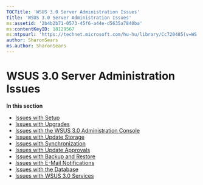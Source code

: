 ```yaml
---
TOCTitle: 'WSUS 3.0 Server Administration Issues'
Title: 'WSUS 3.0 Server Administration Issues'
ms:assetid: '2b4b2b71-0573-45f6-a44e-d5635a7840ba'
ms:contentKeyID: 18129567
ms:mtpsurl: 'https://technet.microsoft.com/hu-hu/library/Cc720485(v=WS.10)'
author: SharonSears
ms.author: SharonSears
---
```


WSUS 3.0 Server Administration Issues
=====================================

**In this section**

-   [Issues with Setup](https://technet.microsoft.com/c1c07604-2fca-4410-81f6-c02d2fb5c314)
-   [Issues with Upgrades](https://technet.microsoft.com/97759db6-0ab0-4d88-a9b2-b75b5283025f)
-   [Issues with the WSUS 3.0 Administration Console](https://technet.microsoft.com/ff82ac02-0eb3-40a7-a0ba-562c3f660f7a)
-   [Issues with Update Storage](https://technet.microsoft.com/a7a947d7-c2db-45e4-9495-70aba6d059fe)
-   [Issues with Synchronization](https://technet.microsoft.com/a3635b9d-2578-40b5-bef0-2da78650ebec)
-   [Issues with Update Approvals](https://technet.microsoft.com/8a6ab9ce-e4b8-43a2-9238-5596e32547d1)
-   [Issues with Backup and Restore](https://technet.microsoft.com/17bdcaf9-cede-43db-b206-78fae01491f1)
-   [Issues with E-Mail Notifications](https://technet.microsoft.com/975da650-1af0-4071-a0bd-e40393bcf3e6)
-   [Issues with the Database](https://technet.microsoft.com/d6f0e353-ff51-49ba-9f70-894174050cb1)
-   [Issues with WSUS 3.0 Services](https://technet.microsoft.com/6a1d54f7-82be-4286-a112-25ceb70a9e2a)

